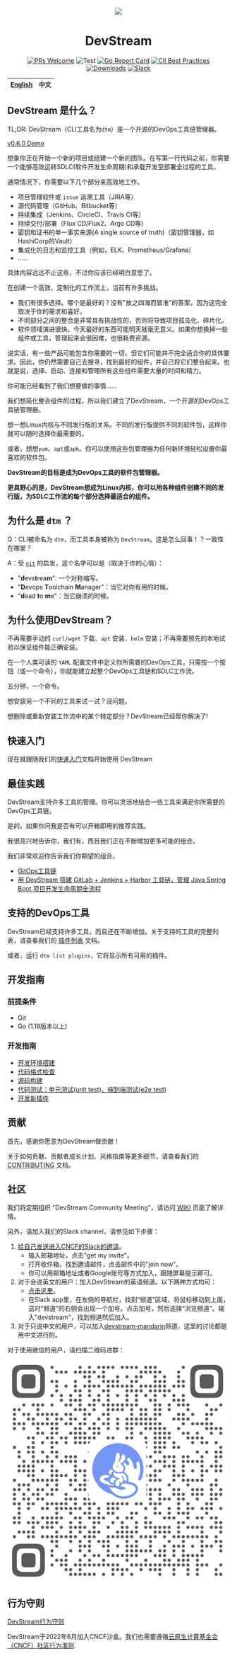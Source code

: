 <div align="center">
<br/>

<img src="docs/images/icon-color.svg" width="120">

# DevStream

[![PRs Welcome](https://img.shields.io/badge/PRs-welcome-brightgreen.svg?style=flat&logo=github&color=2370ff&labelColor=454545)](https://makeapullrequest.com)
![Test](https://github.com/devstream-io/devstream/actions/workflows/main.yml/badge.svg)
[![Go Report Card](https://goreportcard.com/badge/github.com/devstream-io/devstream)](https://goreportcard.com/report/github.com/devstream-io/devstream)
[![CII Best Practices](https://bestpractices.coreinfrastructure.org/projects/6202/badge)](https://bestpractices.coreinfrastructure.org/projects/6202)
[![Downloads](https://img.shields.io/github/downloads/devstream-io/devstream/total.svg)](https://github.com/devstream-io/devstream/releases)
[![Slack](https://img.shields.io/badge/slack-join_chat-success.svg?logo=slack)](https://cloud-native.slack.com/archives/C03LA2B8K0A)

| [English](README.md) | 中文 |
| --- | --- |

</div>

## DevStream 是什么？
TL;DR: DevStream（CLI工具名为`dtm`）是一个开源的DevOps工具链管理器。

[v0.6.0 Demo](https://www.bilibili.com/video/BV1W3411P7oW/)

想象你正在开始一个新的项目或组建一个新的团队。在写第一行代码之前，你需要一个能够高效运转SDLC(软件开发生命周期)和承载开发至部署全过程的工具。

通常情况下，你需要以下几个部分来高效地工作。

- 项目管理软件或 `issue` 追溯工具（JIRA等）
- 源代码管理（GitHub、Bitbucket等）
- 持续集成（Jenkins、CircleCI、Travis CI等）
- 持续交付/部署（Flux CD/Flux2、Argo CD等)
- 密钥和证书的单一事实来源(A single source of truth)（密钥管理器，如HashiCorp的Vault）
- 集成化的日志和监控工具（例如，ELK、Prometheus/Grafana）
- ......

具体内容远远不止这些，不过你应该已经明白意思了。

在创建一个高效、定制化的工作流上，当前有许多挑战。

- 我们有很多选择。哪个是最好的？没有"放之四海而皆准"的答案，因为这完全取决于你的需求和喜好。
- 不同部分之间的整合是非常具有挑战性的，否则将导致项目孤岛化、碎片化。
- 软件领域演进很快。今天最好的东西可能明天就毫无意义。如果你想换掉一些组件或工具，管理起来会很困难，也很耗费资源。

说实话，有一些产品可能包含你需要的一切，但它们可能并不完全适合你的具体要求。因此，你仍然需要自己去搜寻，找到最好的组件，并自己将它们整合起来。也就是说，选择、启动、连接和管理所有这些组件需要大量的时间和精力。

你可能已经看到了我们想要做的事情......

我们想简化整合组件的过程，所以我们建立了DevStream，一个开源的DevOps工具链管理器。

想一想Linux内核与不同发行版的关系。不同的发行版提供不同的软件包，这样你就可以随时选择你最需要的。

或者，想想`yum`、`apt`或`apk`。你可以使用这些包管理器为任何新环境轻松设置你最喜欢的软件包。

**DevStream的目标是成为DevOps工具的软件包管理器。**

**更具野心的是，DevStream想成为Linux内核，你可以用各种组件创建不同的发行版，为SDLC工作流的每个部分选择最适合的组件。**

## 为什么是 `dtm` ？
Q：CLI被命名为 `dtm`，而工具本身被称为 `DevStream`。这是怎么回事！？一致性在哪里？

A：受 [`git`](https://github.com/git/git#readme) 的启发，这个名字可以是（取决于你的心情）：

- "**d**evs**t**rea**m**": 一个对称缩写。
- "**D**evops **T**oolchain **M**anager"：当它对你有用的时候。
- "**d**ead **t**o **m**e"：当它崩溃的时候。

## 为什么使用DevStream？

不再需要手动的 `curl/wget` 下载、`apt` 安装、`helm` 安装；不再需要预先的本地试验以保证组件能正确安装。

在一个人类可读的 `YAML` 配置文件中定义你所需要的DevOps工具，只需按一个按钮（或一个命令），你就能建立起整个DevOps工具链和SDLC工作流。

五分钟，一个命令。

想安装另一个不同的工具来试一试？没问题。

想删除或重新安装工作流中的某个特定部分？DevStream已经帮你解决了!

## 快速入门

现在就跟随我们的[快速入门](https://docs.devstream.io/en/latest/quickstart.zh/)文档开始使用 DevStream

## 最佳实践

DevStream支持许多工具的管理。你可以灵活地结合一些工具来满足你所需要的DevOps工具链。

是的，如果你问我是否有可以开箱即用的推荐实践。

我很高兴地告诉你，我们有，而且我们正在不断增加更多可能的组合。

我们非常欢迎你告诉我们你期望的组合。

- [GitOps工具链](https://docs.devstream.io/en/latest/best-practices/gitops.zh/)
- [用 DevStream 搭建 GitLab + Jenkins + Harbor 工具链，管理 Java Spring Boot 项目开发生命周期全流程](https://docs.devstream.io/en/latest/best-practices/gitlab-jenkins-harbor-java-springboot.zh/)

## 支持的DevOps工具

DevStream已经支持许多工具，而且还在不断增加。关于支持的工具的完整列表，请查看我们的 [插件列表](https://docs.devstream.io/en/latest/plugins/plugins-list) 文档。

或者，运行 `dtm list plugins`，它将显示所有可用的插件。

## 开发指南

### 前提条件

- Git
- Go (1.18版本以上)

### 开发指南

- [开发环境搭建](https://docs.devstream.io/en/latest/development/dev/dev-env-setup.zh)
- [代码格式检查](https://docs.devstream.io/en/latest/development/dev/lint.zh)
- [源码构建](https://docs.devstream.io/en/latest/development/dev/build.zh)
- [代码测试：单元测试(unit test)、端到端测试(e2e test)](https://docs.devstream.io/en/latest/development/dev/test.zh)
- [开发新插件](https://docs.devstream.io/en/latest/development/dev/creating-a-plugin.zh)

## 贡献

首先，感谢你愿意为DevStream做贡献！

关于如何贡献、贡献者成长计划、风格指南等更多细节，请查看我们的 [CONTRIBUTING](CONTRIBUTING.md) 文档。

## 社区

我们将定期组织 "DevStream Community Meeting"，请访问 [WIKI](https://github.com/devstream-io/devstream/wiki) 页面了解详情。

另外，请加入我们的Slack channel，请参见如下步骤：

1. [给自己发送进入CNCF的Slack的邀请](https://slack.cncf.io)。
    - 输入邮箱地址，点击"get my invite"。
    - 打开收件箱，找到邀请邮件，点击邮件中的"join now"。
    - 你可以用邮箱地址或者Google账号等方式加入，跟随屏幕提示即可。
2. 对于会说英文的用户：加入DevStream的英语频道。以下两种方式均可：
    - [点击这里](https://cloud-native.slack.com/messages/devstream)。
    - 在Slack app里，在左侧的导航栏，找到“频道”区域，将鼠标移动到上面，这时“频道”的右侧会出现一个加号。点击加号，然后选择“浏览频道”。输入"devstream"，找到频道然后加入。
3. 对于只说中文的用户，可以加入[devstream-mandarin](https://cloud-native.slack.com/messages/devstream-mandarin)频道，这里的讨论都是用中文进行的。

对于使用微信的用户，请扫描二维码进群：

![](docs/images/wechat-group-qr-code.png)

## 行为守则

[DevStream行为守则](/CODE_OF_CONDUCT.md)

DevStream于2022年6月加入CNCF沙盒。我们也需要遵循[云原生计算基金会（CNCF）社区行为准则](https://github.com/cncf/foundation/blob/main/code-of-conduct-languages/zh.md).
